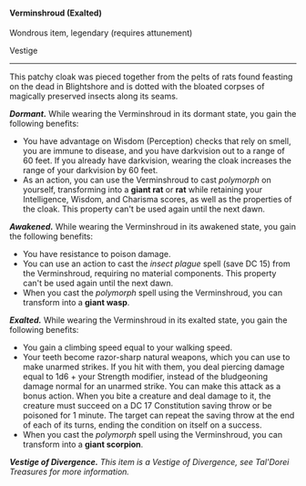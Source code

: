 #### Verminshroud (Exalted)

Wondrous item, legendary (requires attunement)

Vestige

---

This patchy cloak was pieced together from the pelts of rats found feasting on the dead in Blightshore and is dotted with the bloated corpses of magically preserved insects along its seams.

***Dormant.*** While wearing the Verminshroud in its dormant state, you gain the following benefits:

- You have advantage on Wisdom (Perception) checks that rely on smell, you are immune to disease, and you have darkvision out to a range of 60 feet. If you already have darkvision, wearing the cloak increases the range of your darkvision by 60 feet.
- As an action, you can use the Verminshroud to cast *polymorph* on yourself, transforming into a **giant rat** or **rat** while retaining your Intelligence, Wisdom, and Charisma scores, as well as the properties of the cloak. This property can't be used again until the next dawn.

***Awakened.*** While wearing the Verminshroud in its awakened state, you gain the following benefits:

- You have resistance to poison damage.
- You can use an action to cast the *insect plague* spell (save DC 15) from the Verminshroud, requiring no material components. This property can't be used again until the next dawn.
- When you cast the *polymorph* spell using the Verminshroud, you can transform into a **giant wasp**.

***Exalted.*** While wearing the Verminshroud in its exalted state, you gain the following benefits:

- You gain a climbing speed equal to your walking speed.
- Your teeth become razor-sharp natural weapons, which you can use to make unarmed strikes. If you hit with them, you deal piercing damage equal to 1d6 + your Strength modifier, instead of the bludgeoning damage normal for an unarmed strike. You can make this attack as a bonus action. When you bite a creature and deal damage to it, the creature must succeed on a DC 17 Constitution saving throw or be poisoned for 1 minute. The target can repeat the saving throw at the end of each of its turns, ending the condition on itself on a success.
- When you cast the *polymorph* spell using the Verminshroud, you can transform into a **giant scorpion**.

***Vestige of Divergence.*** *This item is a Vestige of Divergence, see *Tal'Dorei Treasures* for more information.*